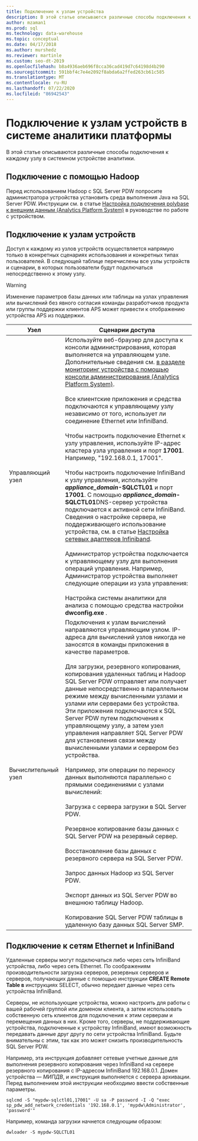 ```yaml
---
title: Подключение к узлам устройства
description: В этой статье описываются различные способы подключения к каждому узлу в системном устройстве аналитики.
author: mzaman1
ms.prod: sql
ms.technology: data-warehouse
ms.topic: conceptual
ms.date: 04/17/2018
ms.author: murshedz
ms.reviewer: martinle
ms.custom: seo-dt-2019
ms.openlocfilehash: b8a4936aeb696f8cca36cad419d7c64198d4b290
ms.sourcegitcommit: 591bbf4c7e4e2092f8abda6a2ffed263cb61c585
ms.translationtype: MT
ms.contentlocale: ru-RU
ms.lasthandoff: 07/22/2020
ms.locfileid: "86942543"
---
```

# <a name="connect-to-appliance-nodes-in-analytics-platform-system"></a>Подключение к узлам устройств в системе аналитики платформы
В этой статье описываются различные способы подключения к каждому узлу в системном устройстве аналитики.  
  
## <a name="connecting-with-hadoop"></a>Подключение с помощью Hadoop  
Перед использованием Hadoop с SQL Server PDW попросите администратора устройства установить среда выполнения Java на SQL Server PDW. Инструкции см. в статье [Настройка подключения polybase к внешним данным &#40;Analytics Platform System&#41;](configure-polybase-connectivity-to-external-data.md) в руководстве по работе с устройством.  
  
## <a name="connecting-to-appliance-nodes"></a><a name="ConnectingToIndividualNodes"></a>Подключение к узлам устройств  
Доступ к каждому из узлов устройств осуществляется напрямую только в конкретных сценариях использования и конкретных типах пользователей. В следующей таблице перечислены все узлы устройств и сценарии, в которых пользователи будут подключаться непосредственно к этому узлу.  
  
<!-- MISSING LINKS For information on the purpose of each node, see [Understanding SQL Server PDW &#40;SQL Server PDW&#41;](../sqlpdw/understanding-sql-server-pdw-sql-server-pdw.md).  -->  

> [!WARNING]  
> Изменение параметров базы данных или таблицы на узлах управления или вычислений без явного согласия команды разработчиков продукта или группы поддержки клиентов APS может привести к отображению устройства APS из поддержки.
  
|Узел|Сценарии доступа|
|-|-|
|Управляющий узел|Используйте веб-браузер для доступа к консоли администрирования, которая выполняется на управляющем узле. Дополнительные сведения см. [в разделе мониторинг устройства с помощью консоли администрирования &#40;Analytics Platform System&#41;](monitor-the-appliance-by-using-the-admin-console.md).<br /><br />Все клиентские приложения и средства подключаются к управляющему узлу независимо от того, использует ли соединение Ethernet или InfiniBand.<br /><br />Чтобы настроить подключение Ethernet к узлу управления, используйте IP-адрес кластера узла управления и порт **17001**. Например, "192.168.0.1, 17001".<br /><br />Чтобы настроить подключение InfiniBand к узлу управления, используйте <strong> *appliance_domain*-SQLCTL01</strong> и порт **17001**. С помощью <strong> *appliance_domain*-SQLCTL01</strong>DNS-сервер устройства подключается к активной сети InfiniBand. Сведения о настройке сервера, не поддерживающего использование устройства, см. в статье [Настройка сетевых адаптеров Infiniband](configure-infiniband-network-adapters.md).<br /><br />Администратор устройства подключается к управляющему узлу для выполнения операций управления. Например, Администратор устройства выполняет следующие операции из узла управления:<br /><br />Настройка системы аналитики для анализа с помощью средства настройки **dwconfig.exe** .|  
|Вычислительный узел|Подключения к узлам вычислений направляются управляющим узлом. IP-адреса для вычислений узлов никогда не заносятся в команды приложения в качестве параметров.<br /><br />Для загрузки, резервного копирования, копирования удаленных таблиц и Hadoop SQL Server PDW отправляет или получает данные непосредственно в параллельном режиме между вычисленными узлами и узлами или серверами без устройства. Эти приложения подключаются к SQL Server PDW путем подключения к управляющему узлу, а затем узел управления направляет SQL Server PDW для установления связи между вычисленными узлами и сервером без устройства.<br /><br />Например, эти операции по переносу данных выполняются параллельно с прямыми соединениями с узлами вычислений:<br /><br />Загрузка с сервера загрузки в SQL Server PDW.<br /><br />Резервное копирование базы данных с SQL Server PDW на резервный сервер.<br /><br />Восстановление базы данных с резервного сервера на SQL Server PDW.<br /><br />Запрос данных Hadoop из SQL Server PDW.<br /><br />Экспорт данных из SQL Server PDW во внешнюю таблицу Hadoop.<br /><br />Копирование SQL Server PDW таблицы в удаленную базу данных SQL Server SMP.|  
  
## <a name="connecting-to-the-ethernet-and-infiniband-networks"></a>Подключение к сетям Ethernet и InfiniBand  
Удаленные серверы могут подключаться либо через сеть InfiniBand устройства, либо через сеть Ethernet. По соображениям производительности загрузка серверов, резервных серверов и серверов, получающих данные с помощью инструкции **CREATE Remote Table в** инструкциях SELECT, обычно передает данные через сеть устройства InfiniBand.  
  
Серверы, не использующие устройства, можно настроить для работы с вашей рабочей группой или доменом клиента, а затем использовать собственную сеть клиентов для подключения к этим серверам и перемещения данных в них. Кроме того, серверы, не поддерживающие устройства, подключенные к устройству InfiniBand, имеют возможность передавать данные друг другу по сети устройства InfiniBand. Будьте внимательны с этим, так как это может снизить производительность SQL Server PDW.  
  
Например, эта инструкция добавляет сетевые учетные данные для выполнения резервного копирования через InfiniBand на сервере резервного копирования с IP-адресом InfiniBand 192.168.0.1. Домен устройства — *МИПДВ*, и инструкция выполняется с сервера архивации. Перед выполнением этой инструкции необходимо ввести собственные параметры.  
  
```  
sqlcmd -S "mypdw-sqlctl01,17001" -U sa -P password -I -Q "exec sp_pdw_add_network_credentials '192.168.0.1', 'mypdw\Administrator', 'password'"  
```  
  
Например, команда загрузки начнется следующим образом:  
  
```  
dwloader -S mypdw-SQLCTL01  
```  
  
<!-- MISSING LINKS ## See Also  
[Configure an External Windows System To Receive Remote Table Copies Using InfiniBand &#40;SQL Server PDW&#41;](../sqlpdw/configure-an-external-windows-system-to-receive-remote-table-copies-using-infiniband-sql-server-pdw.md)  
[Common Metadata Query Examples &#40;SQL Server PDW&#41;](../sqlpdw/common-metadata-query-examples-sql-server-pdw.md)  -->  
  
